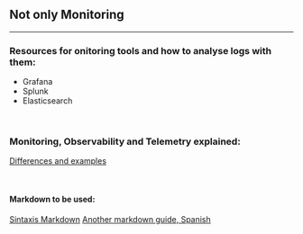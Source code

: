 
## Not only Monitoring
***

### Resources for onitoring tools and how to analyse logs with them:
* Grafana
* Splunk
* Elasticsearch

&nbsp;

### Monitoring, Observability and Telemetry explained:
[Differences and examples](https://www.splunk.com/en_us/blog/learn/observability-vs-monitoring-vs-telemetry.html)

&nbsp;


#### Markdown to be used:
[Sintaxis Markdown](https://www.splunk.com/en_us/blog/learn/observability-vs-monitoring-vs-telemetry.html)
[Another markdown guide, Spanish](https://markdown.es/sintaxis-markdown/#:~:text=Para%20generar%20un%20nuevo%20p%C3%A1rrafo%20en%20Markdown%20simplemente,estas%20se%20convertir%C3%A1n%20en%20una%20sola%20al%20procesarse.)

